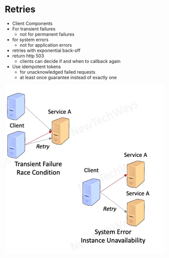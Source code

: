 # Retries
- Client Components
- For transient failures
  - not for permanent failures
- for system errors
  - not for application errors
- retries with exponential back-off
- return http 503
  - clients can decide if and when to callback again
- Use idempotent tokens
  - for unacknowledged failed requests
  - at least once guarantee instead of exactly one


![Alt text](image-29.png)